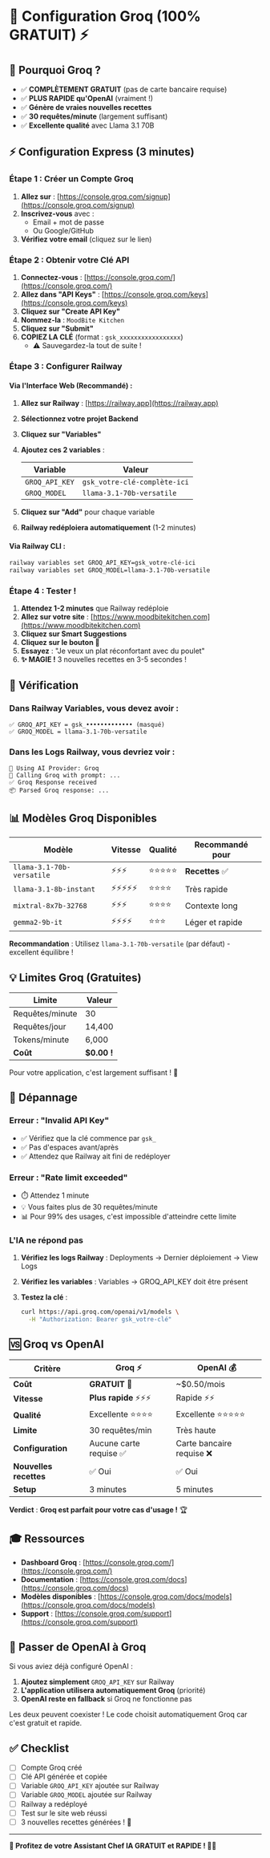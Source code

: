 # 🚀 Configuration Groq (100% GRATUIT) ⚡

## 🎉 Pourquoi Groq ?

- ✅ **COMPLÈTEMENT GRATUIT** (pas de carte bancaire requise)
- ✅ **PLUS RAPIDE qu'OpenAI** (vraiment !)
- ✅ **Génère de vraies nouvelles recettes**
- ✅ **30 requêtes/minute** (largement suffisant)
- ✅ **Excellente qualité** avec Llama 3.1 70B

## ⚡ Configuration Express (3 minutes)

### Étape 1 : Créer un Compte Groq

1. **Allez sur** : [https://console.groq.com/signup](https://console.groq.com/signup)
2. **Inscrivez-vous** avec :
   - Email + mot de passe
   - Ou Google/GitHub
3. **Vérifiez votre email** (cliquez sur le lien)

### Étape 2 : Obtenir votre Clé API

1. **Connectez-vous** : [https://console.groq.com/](https://console.groq.com/)
2. **Allez dans "API Keys"** : [https://console.groq.com/keys](https://console.groq.com/keys)
3. **Cliquez sur "Create API Key"**
4. **Nommez-la** : `MoodBite Kitchen`
5. **Cliquez sur "Submit"**
6. **COPIEZ LA CLÉ** (format : `gsk_xxxxxxxxxxxxxxxxx`)
   - ⚠️ Sauvegardez-la tout de suite !

### Étape 3 : Configurer Railway

#### Via l'Interface Web (Recommandé) :

1. **Allez sur Railway** : [https://railway.app](https://railway.app)
2. **Sélectionnez votre projet Backend**
3. **Cliquez sur "Variables"**
4. **Ajoutez ces 2 variables** :

   | Variable       | Valeur                              |
   | -------------- | ----------------------------------- |
   | `GROQ_API_KEY` | `gsk_votre-clé-complète-ici`        |
   | `GROQ_MODEL`   | `llama-3.1-70b-versatile`           |

5. **Cliquez sur "Add"** pour chaque variable
6. **Railway redéploiera automatiquement** (1-2 minutes)

#### Via Railway CLI :

```bash
railway variables set GROQ_API_KEY=gsk_votre-clé-ici
railway variables set GROQ_MODEL=llama-3.1-70b-versatile
```

### Étape 4 : Tester !

1. **Attendez 1-2 minutes** que Railway redéploie
2. **Allez sur votre site** : [https://www.moodbitekitchen.com](https://www.moodbitekitchen.com)
3. **Cliquez sur Smart Suggestions**
4. **Cliquez sur le bouton 🤖**
5. **Essayez** : "Je veux un plat réconfortant avec du poulet"
6. **✨ MAGIE !** 3 nouvelles recettes en 3-5 secondes !

## 🎯 Vérification

### Dans Railway Variables, vous devez avoir :

```
✅ GROQ_API_KEY = gsk_••••••••••••• (masqué)
✅ GROQ_MODEL = llama-3.1-70b-versatile
```

### Dans les Logs Railway, vous devriez voir :

```
🤖 Using AI Provider: Groq
🤖 Calling Groq with prompt: ...
✅ Groq Response received
📦 Parsed Groq response: ...
```

## 📊 Modèles Groq Disponibles

| Modèle                     | Vitesse    | Qualité    | Recommandé pour      |
| -------------------------- | ---------- | ---------- | -------------------- |
| `llama-3.1-70b-versatile`  | ⚡⚡⚡      | ⭐⭐⭐⭐⭐ | **Recettes** ✅      |
| `llama-3.1-8b-instant`     | ⚡⚡⚡⚡⚡  | ⭐⭐⭐⭐   | Très rapide          |
| `mixtral-8x7b-32768`       | ⚡⚡⚡      | ⭐⭐⭐⭐   | Contexte long        |
| `gemma2-9b-it`             | ⚡⚡⚡⚡    | ⭐⭐⭐     | Léger et rapide      |

**Recommandation** : Utilisez `llama-3.1-70b-versatile` (par défaut) - excellent équilibre !

## 💡 Limites Groq (Gratuites)

| Limite             | Valeur        |
| ------------------ | ------------- |
| Requêtes/minute    | 30            |
| Requêtes/jour      | 14,400        |
| Tokens/minute      | 6,000         |
| **Coût**           | **$0.00 !**   |

Pour votre application, c'est largement suffisant ! 🎉

## 🐛 Dépannage

### Erreur : "Invalid API Key"

- ✅ Vérifiez que la clé commence par `gsk_`
- ✅ Pas d'espaces avant/après
- ✅ Attendez que Railway ait fini de redéployer

### Erreur : "Rate limit exceeded"

- ⏱️ Attendez 1 minute
- 💡 Vous faites plus de 30 requêtes/minute
- 📊 Pour 99% des usages, c'est impossible d'atteindre cette limite

### L'IA ne répond pas

1. **Vérifiez les logs Railway** : Deployments → Dernier déploiement → View Logs
2. **Vérifiez les variables** : Variables → GROQ_API_KEY doit être présent
3. **Testez la clé** :

   ```bash
   curl https://api.groq.com/openai/v1/models \
     -H "Authorization: Bearer gsk_votre-clé"
   ```

## 🆚 Groq vs OpenAI

| Critère                | Groq ⚡                    | OpenAI 💰                  |
| ---------------------- | -------------------------- | -------------------------- |
| **Coût**               | **GRATUIT** 🎉             | ~$0.50/mois                |
| **Vitesse**            | **Plus rapide** ⚡⚡⚡     | Rapide ⚡⚡                |
| **Qualité**            | Excellente ⭐⭐⭐⭐        | Excellente ⭐⭐⭐⭐⭐      |
| **Limite**             | 30 requêtes/min            | Très haute                 |
| **Configuration**      | Aucune carte requise ✅    | Carte bancaire requise ❌  |
| **Nouvelles recettes** | ✅ Oui                     | ✅ Oui                     |
| **Setup**              | 3 minutes                  | 5 minutes                  |

**Verdict** : **Groq est parfait pour votre cas d'usage !** 🏆

## 🎓 Ressources

- **Dashboard Groq** : [https://console.groq.com/](https://console.groq.com/)
- **Documentation** : [https://console.groq.com/docs](https://console.groq.com/docs)
- **Modèles disponibles** : [https://console.groq.com/docs/models](https://console.groq.com/docs/models)
- **Support** : [https://console.groq.com/support](https://console.groq.com/support)

## 🔄 Passer de OpenAI à Groq

Si vous aviez déjà configuré OpenAI :

1. **Ajoutez simplement** `GROQ_API_KEY` sur Railway
2. **L'application utilisera automatiquement Groq** (priorité)
3. **OpenAI reste en fallback** si Groq ne fonctionne pas

Les deux peuvent coexister ! Le code choisit automatiquement Groq car c'est gratuit et rapide.

## ✅ Checklist

- [ ] Compte Groq créé
- [ ] Clé API générée et copiée
- [ ] Variable `GROQ_API_KEY` ajoutée sur Railway
- [ ] Variable `GROQ_MODEL` ajoutée sur Railway
- [ ] Railway a redéployé
- [ ] Test sur le site web réussi
- [ ] 3 nouvelles recettes générées ! 🎉

---

**🚀 Profitez de votre Assistant Chef IA GRATUIT et RAPIDE ! 🤖✨**

